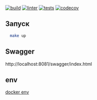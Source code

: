 [![build](https://github.com/khostya/effective-mobile/actions/workflows/build.yml/badge.svg)](https://github.com/khostya/effective-mobile/actions/workflows/build.yml)
[![linter](https://github.com/khostya/effective-mobile/actions/workflows/linter.yml/badge.svg)](https://github.com/khostya/effective-mobile/actions/workflows/linter.yml)
[![tests](https://github.com/khostya/effective-mobile/actions/workflows/tests.yml/badge.svg)](https://github.com/khostya/effective-mobile/actions/workflows/tests.yml)
[![codecov](https://codecov.io/github/khostya/effective-mobile/graph/badge.svg?token=MCZT1BUZCP)](https://codecov.io/github/khostya/effective-mobile)

## Запуск
```sh
  make up
```

## Swagger
http://localhost:8081/swagger/index.html

## env
[docker env](./build/docker.env)